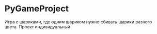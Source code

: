 # PyGameProject
Игра с шариками, где одним шариком нужно сбивать шарики разного цвета.
Проект индивидуальный

